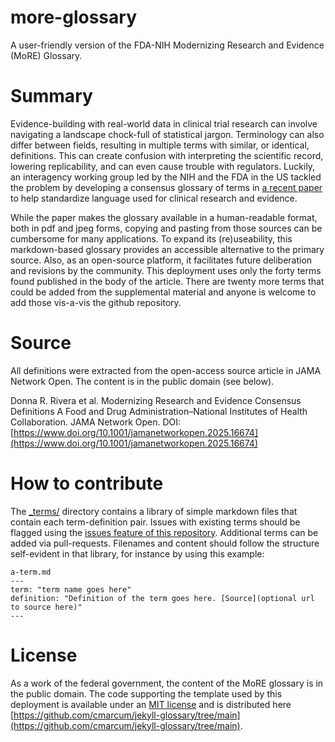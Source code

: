 # more-glossary
A user-friendly version of the FDA-NIH Modernizing Research and Evidence (MoRE) Glossary.

# Summary
Evidence-building with real-world data in clinical trial research can involve navigating a landscape chock-full of statistical jargon. Terminology can also differ between fields, resulting in multiple terms with similar, or identical, definitions. This can create confusion with interpreting the scientific record, lowering replicability, and can even cause trouble with regulators. Luckily, an interagency working group led by the NIH and the FDA in the US tackled the problem by developing a consensus glossary of terms in [a recent paper](https://www.doi.org/10.1001/jamanetworkopen.2025.16674) to help standardize language used for clinical research and evidence. 

While the paper makes the glossary available in a human-readable format, both in pdf and jpeg forms, copying and pasting from those sources can be cumbersome for many applications. To expand its (re)useability, this markdown-based glossary provides an accessible alternative to the primary source. Also, as an open-source platform, it facilitates future deliberation and revisions by the community. This deployment uses only the forty terms found published in the body of the article. There are twenty more terms that could be added from the supplemental material and anyone is welcome to add those vis-a-vis the github repository.

# Source
All definitions were extracted from the open-access source article in JAMA Network Open. The content is in the public domain (see below).

Donna R. Rivera et al. Modernizing Research and Evidence Consensus Definitions
A Food and Drug Administration–National Institutes of Health Collaboration. JAMA Network Open. DOI:
[https://www.doi.org/10.1001/jamanetworkopen.2025.16674](https://www.doi.org/10.1001/jamanetworkopen.2025.16674)

# How to contribute
The [_terms/](_terms/) directory contains a library of simple markdown files that contain each term-definition pair. Issues with existing terms should be flagged using the [issues feature of this repository](https://github.com/cmarcum/more-glossary/issues). Additional terms can be added via pull-requests. Filenames and content should follow the structure self-evident in that library, for instance by using this example:
```
a-term.md
---
term: "term name goes here"
definition: "Definition of the term goes here. [Source](optional url to source here)"
---

```

# License
As a work of the federal government, the content of the MoRE glossary is in the public domain. The code supporting the template used by this deployment is available under an [MIT license](License) and is distributed here [https://github.com/cmarcum/jekyll-glossary/tree/main](https://github.com/cmarcum/jekyll-glossary/tree/main).
